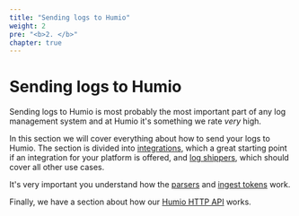 ```yaml
---
title: "Sending logs to Humio"
weight: 2
pre: "<b>2. </b>"
chapter: true
---
```

# Sending logs to Humio

Sending logs to Humio is most probably the most important part of any log management system and at Humio it's something
we rate *very* high.

In this section we will cover everything about how to send your logs to Humio. The section is divided into
[integrations](/sending_logs_to_humio/integrations/), which a great starting point if an integration for your platform is
offered, and [log shippers](/sending_logs_to_humio/log_shippers/), which should cover all other use cases.

It's very important you understand how the [parsers](/sending_logs_to_humio/parsers/) and
[ingest tokens](/sending_logs_to_humio/ingest_tokens) work.

Finally, we have a section about how our [Humio HTTP API](/sending_logs_to_humio/transport/http_api/) works.